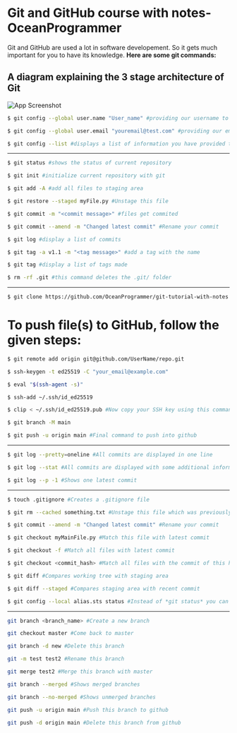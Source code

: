 
# Git and GitHub course with notes- OceanProgrammer

Git and GitHub are used a lot in software developement. So it gets much important for you to have its knowledge.
**Here are some git commands:**


## A diagram explaining the 3 stage architecture of Git
![App Screenshot](https://miro.medium.com/max/500/1*9hNsHV22lsi03i9Ah92KmQ.png)

```bash
$ git config --global user.name "User_name" #providing our username to git
```
```bash
$ git config --global user.email "youremail@test.com" #providing our email to git
```
```bash
$ git config --list #displays a list of information you have provided to git
```
---
```bash
$ git status #shows the status of current repository
```
```bash
$ git init #initialize current repository with git
```
```bash
$ git add -A #add all files to staging area
```
```bash
$ git restore --staged myFile.py #Unstage this file
```
```bash
$ git commit -m "<commit message>" #files get commited
```
```bash
$ git commit --amend -m "Changed latest commit" #Rename your commit
```
```bash
$ git log #display a list of commits
```
```bash
$ git tag -a v1.1 -m "<tag message>" #add a tag with the name
```
```bash
$ git tag #display a list of tags made
```
```bash
$ rm -rf .git #this command deletes the .git/ folder
```
---
```bash
$ git clone https://github.com/OceanProgrammer/git-tutorial-with-notes.git #gives a copy of this repository
```
# To push file(s) to GitHub, follow the given steps:  
```bash
$ git remote add origin git@github.com/UserName/repo.git
```
```bash
$ ssh-keygen -t ed25519 -C "your_email@example.com"
```
```bash
$ eval "$(ssh-agent -s)"
```
```bash
$ ssh-add ~/.ssh/id_ed25519
```
```bash
$ clip < ~/.ssh/id_ed25519.pub #Now copy your SSH key using this command & add it into your GitHub
```
```bash
$ git branch -M main
```
```bash
$ git push -u origin main #Final command to push into github
```
---
```bash
$ git log --pretty=oneline #All commits are displayed in one line
```
```bash
$ git log --stat #All commits are displayed with some additional information
```
```bash
$ git log --p -1 #Shows one latest commit
```
---
```bash
$ touch .gitignore #Creates a .gitignore file
```
```bash
$ git rm --cached something.txt #Unstage this file which was previously in working tree
```
```bash
$ git commit --amend -m "Changed latest commit" #Rename your commit
```
```bash
$ git checkout myMainFile.py #Match this file with latest commit
```
```bash
$ git checkout -f #Match all files with latest commit
```
```bash
$ git checkout <commit_hash> #Match all files with the commit of this hash.
```
```bash
$ git diff #Compares working tree with staging area
```
```bash
$ git diff --staged #Compares staging area with recent commit
```
```bash
$ git config --local alias.sts status #Instead of *git status* you can now use *git sts*
```
---
```bash
git branch <branch_name> #Create a new branch
```
```bash
git checkout master #Come back to master 
```
```bash
git branch -d new #Delete this branch
```
```bash
git -m test test2 #Rename this branch
```
```bash
git merge test2 #Merge this branch with master
```
```bash
git branch --merged #Shows merged branches
```
```bash
git branch --no-merged #Shows unmerged branches
```
```bash
git push -u origin main #Push this branch to github
```
```bash
git push -d origin main #Delete this branch from github
```